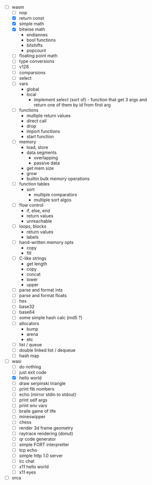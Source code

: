 - [ ] wasm
    - [ ] nop
    - [X] return const
    - [X] simple math
    - [X] bitwise math
        - endiannes
        - bool functions
        - bitshifts
        - popcount
    - [ ] floating point math
    - [ ] type conversions
    - [ ] v128
    - [ ] comparsions
    - [ ] select
    - [ ] vars
        - global
        - local
            - implement select (sort of) - function that get 3 args and return one of them by id from first arg
    - [ ] functions
        - multiple return values
        - direct call
        - drop
        - import functions
        - start function
    - [ ] memory
        - load, store
        - data segments
            - overlapping
            - passive data
        - get mem size
        - grow
        - builtin bulk memory operations
    - [ ] function tables
        - sort
            - multiple comparators
            - multiple sort algos
    - [ ] flow control
        - if, else, end
        - return values
        - unreachable
    - [ ] loops, blocks
        - return values
        - labels
    - [ ] hand-written memory opts
        - copy
        - fill
    - [ ] C-like strings
        - get length
        - copy
        - concat
        - lower
        - upper
    - [ ] parse and format ints
    - [ ] parse and format floats
    - [ ] hex
    - [ ] base32
    - [ ] base64
    - [ ] some simple hash calc (md5 ?)
    - [ ] allocators
        - bump
        - arena
        - etc
    - [ ] list / queue
    - [ ] double linked list / dequeue
    - [ ] hash map
- [ ] wasi
    - [ ] do nothing
    - [ ] just exit code
    - [X] hello world
    - [ ] draw serpinski triangle
    - [ ] print fib nombers
    - [ ] echo (mirror stdin to stdout)
    - [ ] print self args
    - [ ] print env vars
    - [ ] braile game of life
    - [ ] mineswipper
    - [ ] chess
    - [ ] render 3d frame geometry
    - [ ] raytrace rendering (donut)
    - [ ] qr code generator
    - [ ] simple FORT interpretter
    - [ ] tcp echo
    - [ ] simple http 1.0 server
    - [ ] irc chat
    - [ ] x11 hello world
    - [ ] x11 eyes
- [ ] orca
